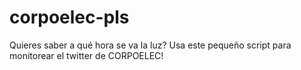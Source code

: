 # corpoelec-pls
Quieres saber a qué hora se va la luz? Usa este pequeño script para monitorear el twitter de CORPOELEC!
